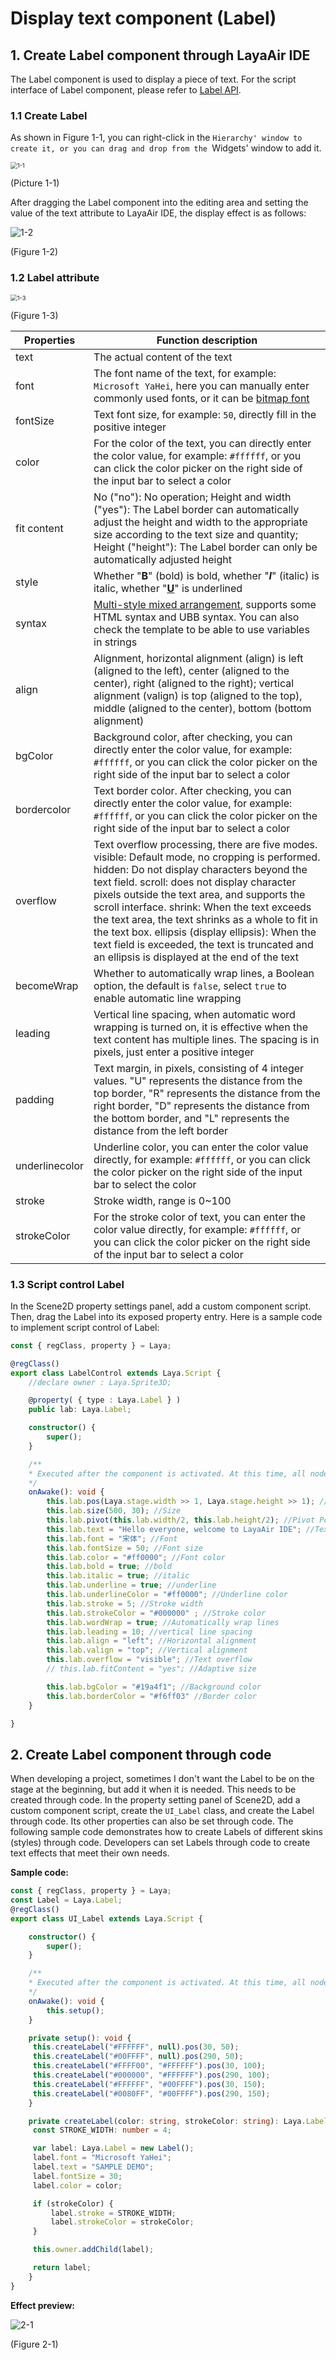 # Display text component (Label)



## 1. Create Label component through LayaAir IDE

The Label component is used to display a piece of text. For the script interface of Label component, please refer to [Label API](https://layaair.com/3.x/api/Chinese/index.html?version=3.0.0&type=2D&category=UI&class=laya.ui.Label).

### 	1.1 Create Label

As shown in Figure 1-1, you can right-click in the `Hierarchy' window to create it, or you can drag and drop from the `Widgets' window to add it.

<img src="img/1-1.png" alt="1-1" style="zoom:67%;" />

(Picture 1-1)

After dragging the Label component into the editing area and setting the value of the text attribute to LayaAir IDE, the display effect is as follows:

![1-2](img/1-2.png)

(Figure 1-2)

### 1.2 Label attribute

<img src="img/1-3.png" alt="1-3" style="zoom:67%;" />

(Figure 1-3)

| **Properties**	| Function description	|
| -------------- | ------------------------------------------------------------ |
| text       	| The actual content of the text	|
| font       	| The font name of the text, for example: `Microsoft YaHei`, here you can manually enter commonly used fonts, or it can be [bitmap font](../../advanced/useText/readme.md) |
| fontSize	| Text font size, for example: `50`, directly fill in the positive integer	|
| color      	| For the color of the text, you can directly enter the color value, for example: `#ffffff`, or you can click the color picker on the right side of the input bar to select a color |
| fit content	| No ("no"): No operation; Height and width ("yes"): The Label border can automatically adjust the height and width to the appropriate size according to the text size and quantity; Height ("height"): The Label border can only be automatically adjusted height |
| style      	| Whether "**B**" (bold) is bold, whether "***I***" (italic) is italic, whether "<u>**U**</u>" is underlined |
| syntax     	| [Multi-style mixed arrangement](../../../../2D/displayObject/Text/readme.md), supports some HTML syntax and UBB syntax. You can also check the template to be able to use variables in strings |
| align      	| Alignment, horizontal alignment (align) is left (aligned to the left), center (aligned to the center), right (aligned to the right); vertical alignment (valign) is top (aligned to the top), middle (aligned to the center), bottom (bottom alignment) |
| bgColor    	| Background color, after checking, you can directly enter the color value, for example: `#ffffff`, or you can click the color picker on the right side of the input bar to select a color |
| bordercolor	| Text border color. After checking, you can directly enter the color value, for example: `#ffffff`, or you can click the color picker on the right side of the input bar to select a color |
| overflow   	| Text overflow processing, there are five modes. visible: Default mode, no cropping is performed. hidden: Do not display characters beyond the text field. scroll: does not display character pixels outside the text area, and supports the scroll interface. shrink: When the text exceeds the text area, the text shrinks as a whole to fit in the text box. ellipsis (display ellipsis): When the text field is exceeded, the text is truncated and an ellipsis is displayed at the end of the text |
| becomeWrap	| Whether to automatically wrap lines, a Boolean option, the default is `false`, select `true` to enable automatic line wrapping |
| leading    	| Vertical line spacing, when automatic word wrapping is turned on, it is effective when the text content has multiple lines. The spacing is in pixels, just enter a positive integer |
| padding    	| Text margin, in pixels, consisting of 4 integer values. "U" represents the distance from the top border, "R" represents the distance from the right border, "D" represents the distance from the bottom border, and "L" represents the distance from the left border |
| underlinecolor | Underline color, you can enter the color value directly, for example: `#ffffff`, or you can click the color picker on the right side of the input bar to select the color |
| stroke     	| Stroke width, range is 0~100	|
| strokeColor	| For the stroke color of text, you can enter the color value directly, for example: `#ffffff`, or you can click the color picker on the right side of the input bar to select a color |

 

### 1.3 Script control Label

In the Scene2D property settings panel, add a custom component script. Then, drag the Label into its exposed property entry. Here is a sample code to implement script control of Label:

```typescript
const { regClass, property } = Laya;

@regClass()
export class LabelControl extends Laya.Script {
	//declare owner : Laya.Sprite3D;

	@property( { type : Laya.Label } )
	public lab: Laya.Label;

	constructor() {
    	super();
	}

	/**
 	* Executed after the component is activated. At this time, all nodes and components have been created. This method is only executed once.
 	*/
	onAwake(): void {
    	this.lab.pos(Laya.stage.width >> 1, Laya.stage.height >> 1); //Position
    	this.lab.size(500, 30); //Size
    	this.lab.pivot(this.lab.width/2, this.lab.height/2); //Pivot Point
    	this.lab.text = "Hello everyone, welcome to LayaAir IDE"; //Text content
    	this.lab.font = "宋体"; //Font
    	this.lab.fontSize = 50; //Font size
    	this.lab.color = "#ff0000"; //Font color
    	this.lab.bold = true; //bold
    	this.lab.italic = true; //italic
    	this.lab.underline = true; //underline
    	this.lab.underlineColor = "#ff0000"; //Underline color
    	this.lab.stroke = 5; //Stroke width
    	this.lab.strokeColor = "#000000" ; //Stroke color
    	this.lab.wordWrap = true; //Automatically wrap lines
    	this.lab.leading = 10; //vertical line spacing
    	this.lab.align = "left"; //Horizontal alignment
    	this.lab.valign = "top"; //Vertical alignment
    	this.lab.overflow = "visible"; //Text overflow
    	// this.lab.fitContent = "yes"; //Adaptive size

    	this.lab.bgColor = "#19a4f1"; //Background color
    	this.lab.borderColor = "#f6ff03" //Border color
	}

}
```



## 2. Create Label component through code

When developing a project, sometimes I don't want the Label to be on the stage at the beginning, but add it when it is needed. This needs to be created through code. In the property setting panel of Scene2D, add a custom component script, create the `UI_Label` class, and create the Label through code. Its other properties can also be set through code. The following sample code demonstrates how to create Labels of different skins (styles) through code. Developers can set Labels through code to create text effects that meet their own needs.

**Sample code:**

```typescript
const { regClass, property } = Laya;
const Label = Laya.Label;
@regClass()
export class UI_Label extends Laya.Script {

	constructor() {
    	super();
	}

	/**
 	* Executed after the component is activated. At this time, all nodes and components have been created. This method is only executed once.
 	*/
	onAwake(): void {
    	this.setup();   	 
    }

    private setup(): void {
   	 this.createLabel("#FFFFFF", null).pos(30, 50);
   	 this.createLabel("#00FFFF", null).pos(290, 50);
   	 this.createLabel("#FFFF00", "#FFFFFF").pos(30, 100);
   	 this.createLabel("#000000", "#FFFFFF").pos(290, 100);
   	 this.createLabel("#FFFFFF", "#00FFFF").pos(30, 150);
   	 this.createLabel("#0080FF", "#00FFFF").pos(290, 150);
    }

    private createLabel(color: string, strokeColor: string): Laya.Label {
   	 const STROKE_WIDTH: number = 4;

   	 var label: Laya.Label = new Label();
   	 label.font = "Microsoft YaHei";
   	 label.text = "SAMPLE DEMO";
   	 label.fontSize = 30;
   	 label.color = color;

   	 if (strokeColor) {
   		 label.stroke = STROKE_WIDTH;
   		 label.strokeColor = strokeColor;
   	 }

   	 this.owner.addChild(label);

   	 return label;
    }
}
```

**Effect preview:**

![2-1](img/2-1.png)

(Figure 2-1)

 	


